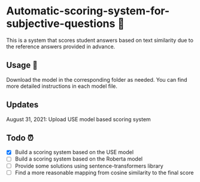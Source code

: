 # Automatic-scoring-system-for-subjective-questions 👀
This is a system that scores student answers based on text similarity due to the reference answers provided in advance.

## Usage 🚀
Download the model in the corresponding folder as needed.
You can find more detailed instructions in each model file.

## Updates
August 31, 2021: Upload USE model based scoring system

## Todo ⏰
- [x] Build a scoring system based on the USE model
- [ ] Build a scoring system based on the Roberta model
- [ ] Provide some solutions using sentence-transformers library
- [ ] Find a more reasonable mapping from cosine similarity to the final score
